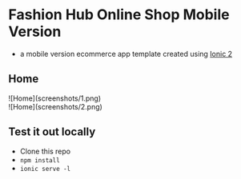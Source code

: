 # Fashion Hub Online Shop Mobile Version
* a mobile version ecommerce app template created using [Ionic 2](http://ionic.io/2)

## Home
<div class = "col-md-12">
  <div class = "col-md-6">
    ![Home](screenshots/1.png)
  </div>
  <div class = "col-md-6">
    ![Home](screenshots/2.png)
  </div>
</div>

## Test it out locally
- Clone this repo
- `npm install`
- `ionic serve -l`
